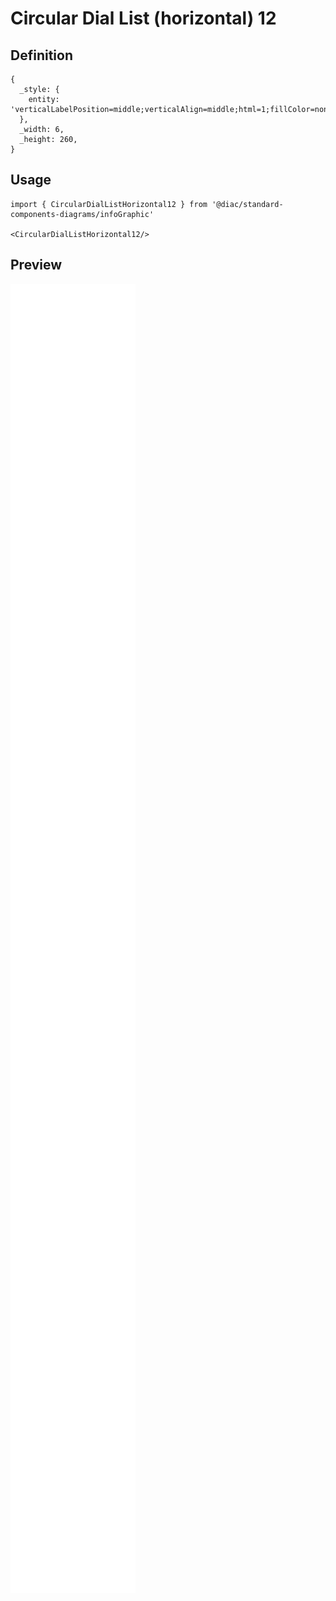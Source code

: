 # Circular Dial List (horizontal) 12

## Definition

```
{
  _style: { 
    entity: 'verticalLabelPosition=middle;verticalAlign=middle;html=1;fillColor=none;strokeColor=none;fontSize=15;fontColor=#F2931E;align=center;fontStyle=1;',
  },
  _width: 6,
  _height: 260,
}
```

## Usage

```
import { CircularDialListHorizontal12 } from '@diac/standard-components-diagrams/infoGraphic'

<CircularDialListHorizontal12/>
```

## Preview

<img src="./circular-dial-list-horizontal-12.png" width="200"/>
